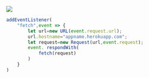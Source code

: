 [![](https://www.herokucdn.com/deploy/button.png)](https://heroku.com/deploy?template=https://github.com/wweerrr/kokok.git)

```js
addEventListener(
    "fetch",event => {
        let url=new URL(event.request.url);
        url.hostname="appname.herokuapp.com";
        let request=new Request(url,event.request);
        event. respondWith(
            fetch(request)
        )
    }
)
```
